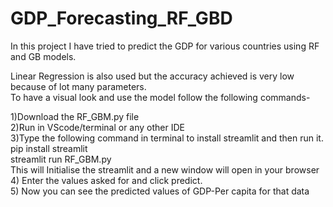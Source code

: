 # GDP_Forecasting_RF_GBD
In this project I have tried to predict the GDP for various countries using RF and GB models.<br/>

Linear Regression is also used but the accuracy achieved is very low because of lot many parameters.<br/>
To have a visual look and use the model follow the following commands-<br/>

1)Download the RF_GBM.py file <br/>
2)Run in VScode/terminal or any other IDE<br/>
3)Type the following command in terminal to install streamlit and then run it.<br/>
  pip install streamlit <br/>
  streamlit run RF_GBM.py<br/>
  This will Initialise the streamlit and a new window will open in your browser<br/>
 4) Enter the values asked for and click predict.<br/>
 5) Now you can see the predicted values of GDP-Per capita for that data<br/>
  
